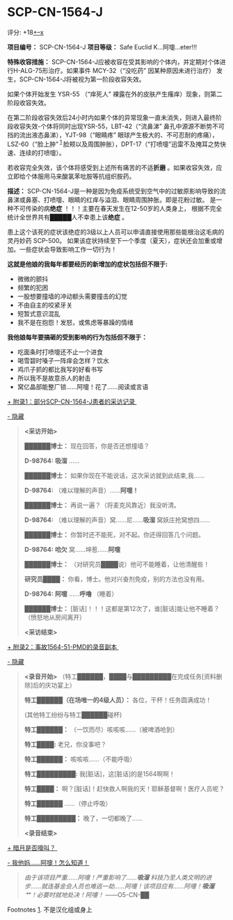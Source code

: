 # SCP-CN-1564-J
                        


评分: +18<a shape='rect' title='&#25105;&#21916;&#27426;' href='javascript:;' onclick='WIKIDOT.modules.PageRateWidgetModule.listeners.rate(event, 1)'>+</a><a shape='rect' title='&#25105;&#19981;&#21916;&#27426;' href='javascript:;' onclick='WIKIDOT.modules.PageRateWidgetModule.listeners.rate(event, -1)'>&#8211;</a><a shape='rect' title='&#21462;&#28040;&#25105;&#30340;&#25237;&#31080;' href='javascript:;' onclick='WIKIDOT.modules.PageRateWidgetModule.listeners.cancelVote(event)'>x</a>

**项目编号：**  SCP-CN-1564-J
**项目等级：**  Safe Euclid K…阿嚏…eter!!!

**特殊收容措施：**  SCP-CN-1564-J应被收容在受其影响的个体内，并定期对个体进行H-ALG-75形治疗。如果事件 MCY-32（“没吃药” 因某种原因未进行治疗） 发生，SCP-CN-1564-J将被视为第一阶段收容失效。

如果个体开始发生 YSR-55 （“痒死人” 裸露在外的皮肤产生瘙痒）现象，则第二阶段收容失效。

在第二阶段收容失效后24小时内如果个体的异常现象一直未消失，则进入最终阶段收容失效-个体将同时出现YSR-55，LBT-42（“流鼻涕” 鼻孔中源源不断势不可挡的流出液态鼻涕），YJT-98（“眼睛疼” 眼球产生极大的、不可忍耐的疼痛），LSZ-60（“脸上肿”<sup class='footnoteref'>
 <a shape='rect' class='footnoteref' id='footnoteref-1' href='javascript:;' onclick='WIKIDOT.page.utils.scrollToReference(&apos;footnote-1&apos;)'>1</a>
</sup>脸颊以及周围肿胀），DPT-17（“打喷嚏”迅雷不及掩耳之势快速、连续的打喷嚏）。

若收容完全失效，该个体将感受到上述所有痛苦的不适**折磨** 。如果收容失效，应立即给个体服用马来酸氯苯吡胺等抗组织胺药。

**描述：**  SCP-CN-1564-J是一种是因为免疫系统受到空气中的过敏原影响导致的流鼻涕或鼻塞、打喷嚏、眼睛的红痒与溢泪、眼睛周围肿胀。即是花粉过敏。 是一种不可传染的病**绝症** ！！！主要在春天发生在12-50岁的人类身上，
根据不完全统计全世界共有█████人不幸患上该**绝症** 。

患上这个该死的症状该绝症的3级以上人员可以申请直接使用那些能根治这毛病的灵丹妙药 SCP-500。
如果该症状持续至下一个季度（夏天），症状还会加重或增加。一些症状会导致影响工作一切行为！

**这就是他娘的我每年都要经历的新增加的症状包括但不限于:** 

- 微微的颤抖
- 频繁的犯困
- 一股想要撞墙的冲动额头需要撞击的幻觉
- 不由自主的咬紧牙关
- 短暂式意识混乱
- 我不是在抱怨！发怒，或焦虑等暴躁的情绪

**我他娘每年要搞砸的受到影响的行为包括但不限于：** 

- 吃面条时打喷嚏还不止一个进食
- 喝雪碧时嗓子一阵痒会怎样？饮水
- 鸡爪子抓的都比我写的好看书写
- 所以我不是故意杀人的射击
- 窝亿晶部能整厂锁……阿嚏！花了……阅读或言语


<a shape='rect' class='collapsible-block-link' href='javascript:;'>+&#160;&#38468;&#24405;1&#65306;&#37096;&#20998;SCP-CN-1564-J&#24739;&#32773;&#30340;&#37319;&#35775;&#35760;&#24405;&#160;</a>

<a shape='rect' class='collapsible-block-link' href='javascript:;'>-&#160;&#38544;&#34255;</a>


> **<采访开始>** 
> 
> **██████博士：** 现在回答，你是否还想撞墙？
> 
> **D-98764:**  **吸溜** ……
> 
> **██████博士：** 如果你现在不能说话，这次采访就到此结束,我……
> 
> **D-98764:**  （难以理解的声音）……**阿嚏！** 
> 
> **██████博士：** 再说一遍？（将麦克风靠近）我没听清。
> 
> **D-98764:**  （难以理解的声音）窝……尼……**吸溜** 窝妖庄抢窝想四……
> 
> **██████博士：**  你暂时还不能死，对不起。你还得回答几个问题。
> 
> **D-98764:**  **哈欠** 窝……坤惹……**阿嚏** 
> 
> **██████博士：** （对研究员████说）他可不能睡着，让他清醒些！
> 
> **研究员████：** 你看，博士。他对兴奋剂免疫，别的方法也没有用。
> 
> **D-98764:**  **阿嚏** ……**呼噜** （睡着）
> 
> **██████博士：** [脏话]！！！这都是第12次了，谁[脏话]能让他不睡着？（愤怒地从房间离开）
> 
> **<采访结束>** 
> 





<a shape='rect' class='collapsible-block-link' href='javascript:;'>+&#160;&#38468;&#24405;2&#65306;&#20107;&#25925;1564-51-PMD&#30340;&#24405;&#38899;&#21103;&#26412;&#160;</a>

<a shape='rect' class='collapsible-block-link' href='javascript:;'>-&#160;&#38544;&#34255;</a>


> **<录音开始>** 
（特工██████，████与█████████在完成任务[资料删除]后的庆功宴上）
> 
> **特工██████（在场唯一的4级人员）：** 各位，干杯！任务圆满成功！
> 
> (其他特工纷纷与特工██████碰杯)
> 
> **特工██████：** （一饮而尽）咳咳咳……（被啤酒呛到）
> 
> **特工████:**  老兄，你没事吧？
> 
> **特工██████：** 咳咳咳……（不能呼吸）
> 
> **特工█████████:**  我[脏话]，这[脏话]的是1564啊啊！
> 
> **特工████：** 啊？[脏话]！赶快救人啊我的天！耶稣基督啊！医疗人员呢？
> 
> **特工██████** ……（停止呼吸）
> 
> **特工█████████：** 晚了，一切都晚了……
> 
> **<录音结束>** 
> 





<a shape='rect' class='collapsible-block-link' href='javascript:;'>+&#160;&#26263;&#26376;&#26159;&#21542;&#22158;&#21483;&#65311;&#160;</a>

<a shape='rect' class='collapsible-block-link' href='javascript:;'>-&#160;&#25105;&#20182;&#22920;&#8230;&#8230;&#38463;&#22159;&#65281;&#24590;&#20040;&#30693;&#36947;&#65281;</a>


> *由于该项目严重……阿嚏！严重影响了……**吸溜**  科技乃至人类文明的进步……就连基金会人员也难逃一劫……阿嚏！该项目应有……阿嚏！**吸溜**  艹！必要时就地处决！阿嚏！*  ——O5-CN-██
> 






Footnotes
<a shape='rect' href='javascript:;' onclick='WIKIDOT.page.utils.scrollToReference(&apos;footnoteref-1&apos;)'>1</a>. 不是汉化组或身上


                    